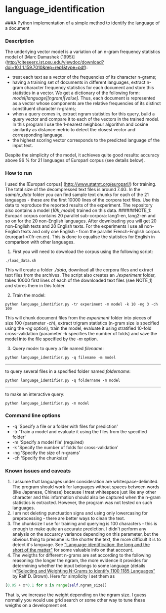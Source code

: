# language_identification

###A Python implementation of a simple method to identify the language of a document

### Description

The underlying vector model is a variation of an n-gram frequency statistics model of [Marc Damashek (1995)] (http://citeseerx.ist.psu.edu/viewdoc/download?doi=10.1.1.159.7010&rep=rep1&type=pdf): 
- treat each text as a vector of the frequencies of its character n-grams;
- having a training set of documents in different languages, extract n-gram character frequency statistics for each document and store this statistics in a vector. We get a dictionary of the following form: *model[language][ngram][value]*. Thus, each document is represented as a vector whose components are the relative frequencies of its distinct constituent character n-grams;
- when a query comes in, extract ngram statistics for this query, build a query vector and compare it to each of the vectors in the trained model. In this program I use the 1-nearest neighbour algorithm and cosine similarity as distance metric to detect the closest vector and corresponding language.
- the highest scoring vector corresponds to the predicted language of the input text.

Despite the simplicity of the model, it achieves quite good results: accuracy above 96 % for 21 languages of Europarl corpus (see details below).

### How to run

I used the [Europarl corpus] (http://www.statmt.org/europarl/) for training. The total size of the decompressed text files is around 7.4G. In the *sample_data* folder you can find sample text chunks for each of the 21 languages - these are the first 10000 lines of the corpora text files. Use this data to reproduce the reported results of the experiment. The repository also contains a model (*10k_model*) trained on this data.
######NOTE_1: Europarl corpus contains 20 parallel sub-corpora: lang1-en, lang2-en and so on for the 20 non-English languages. After downloading you will get 20 non-English texts and 20 English texts. For the experiments I use all non-English texts and only one English - from the parallel French-English corpus (europarl-v7.fr-en.en). This is done to equalise the statistics for English in comparison with other languages.

1. First you will need to download the corpus using the following script:

```bashscript
./load_data.sh
```
This will create a folder *./data*, download all the corpora files and extract text files from the archives. The script also creates an *./experiment* folder, takes 10000 first lines of each of the downloaded text files (see NOTE_1) and stores them in this folder.

2. Train the model:
```bashscript
python language_identifier.py -tr experiment -m model -k 10 -ng 3 -ch 100
```
This will chunk document files from the *experiment* folder into pieces of size 100 (parameter *-ch*), extract trigram statistics (n-gram size is specified using the *-ng* option), train the model, evaluate it using stratified 10-fold cross-validation (parameter *-k* specifies the number of folds) and save the model into the file specified by the *-m* option. 

3. Query mode:
to query a file named *filename*:
```bashscript
python language_identifier.py -q filename -m model
```
---
to query several files in a specified folder named *foldername*:
```bashscript
python language_identifier.py -q foldername -m model
```
---
to make an interactive query:
```bashscript
python language_identifier.py -m model
```
###  Command line options

- -q  'Specify a file or a folder with files for prediction'
- -tr 'Train a model and evaluate it using the files from the specified folder'
- -m  'Specify a model file' (required)
- -k  'Specify the number of folds for cross-validation' 
- -ng 'Specify the size of n-grams'
- -ch 'Specify the chunksize'

### Known issues and caveats
1. I assume that languages under consideration are whitespace-delimited. The program should work for languages without spaces between words (like Japanese, Chinese) because I treat whitespace just like any other character and this information should also be captured when the n-gram statistics is extracted. However, the program was not tested on such languages.
2. I am not deleting punctuation signs and using only lowercasing for preprocessing - there are better ways to clean the text.
2. The chunksize I use for training and querying is 100 characters - this is enough to make quite an accurate prediction. I didn't perform any analysis on the accuarcy variance depending on this parameter, but the obvious thing to presume is: the shorter the text, the more difficult it is to detect it's language. See ["Language identification: the long and the short of the matter"](http://www.aclweb.org/anthology/N10-1027) for some valuable info on that account. 
3. The weigths for different n-grams are set according to the following reasoning: the longer the ngram, the more evidence it provides for determining whether the input belongs to some language (details in["Selecting and Weighting N-Grams to Identify 1100 1185 Languages"](http://www.cs.cmu.edu/~ralf/papers/brown-tsd13.pdf) by Ralf D. Brown). Here for simplicity I set them as
```python
[0.05 + x*0.1 for x in range(self.ngram_size)]
```
That is, we increase the weight depending on the ngram size. I guess normally you would use grid search or some other way to tune these weigths on a development set.

